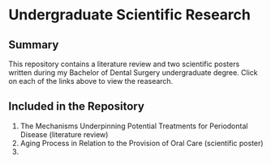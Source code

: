 # Undergraduate Scientific Research

## Summary
This repository contains a literature review and two scientific posters written during my Bachelor of Dental Surgery undergraduate degree. 
Click on each of the links above to view the reasearch.

## Included in the Repository
1. The Mechanisms Underpinning Potential Treatments for Periodontal Disease (literature review)
2. Aging Process in Relation to the Provision of Oral Care (scientific poster)
3. 
